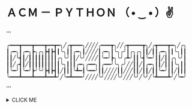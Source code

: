 # ＡＣＭ － ＰＹＴＨＯＮ （ • ‿ • ）✌
'''

╭━━━┳━━━┳━━━┳━━┳━╮╱╭┳━━━╮╱╱╱╱╭━━━┳╮╱╱╭┳━━━━┳╮╱╭┳━━━┳━╮╱╭╮
┃╭━╮┃╭━╮┣╮╭╮┣┫┣┫┃╰╮┃┃╭━╮┃╱╱╱╱┃╭━╮┃╰╮╭╯┃╭╮╭╮┃┃╱┃┃╭━╮┃┃╰╮┃┃
┃┃╱╰┫┃╱┃┃┃┃┃┃┃┃┃╭╮╰╯┃┃╱╰╯╱╱╱╱┃╰━╯┣╮╰╯╭┻╯┃┃╰┫╰━╯┃┃╱┃┃╭╮╰╯┃
┃┃╱╭┫┃╱┃┃┃┃┃┃┃┃┃┃╰╮┃┃┃╭━╮╭━━╮┃╭━━╯╰╮╭╯╱╱┃┃╱┃╭━╮┃┃╱┃┃┃╰╮┃┃
┃╰━╯┃╰━╯┣╯╰╯┣┫┣┫┃╱┃┃┃╰┻━┃╰━━╯┃┃╱╱╱╱┃┃╱╱╱┃┃╱┃┃╱┃┃╰━╯┃┃╱┃┃┃
╰━━━┻━━━┻━━━┻━━┻╯╱╰━┻━━━╯╱╱╱╱╰╯╱╱╱╱╰╯╱╱╱╰╯╱╰╯╱╰┻━━━┻╯╱╰━╯

'''


<details><summary> CLICK ME </summary>
<p>

#### ¡¡¡YA PRONTO NOS VEREMOS!!!

```python
   print( Hello World")
```

</p>
</details>
